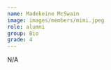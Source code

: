 ```yaml
---
name: Madekeine McSwain
image: images/members/mimi.jpeg
role: alumni
group: Bio
grade: 4
---
```


N/A
